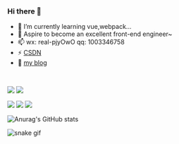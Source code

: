### Hi there 👋

<!--
**mengqiuleo/mengqiuleo** is a ✨ _special_ ✨ repository because its `README.md` (this file) appears on your GitHub profile.


Here are some ideas to get you started:

- 🔭 I’m currently working on ...
- 🌱 I’m currently learning ...
- 👯 I’m looking to collaborate on ...
- 🤔 I’m looking for help with ...
- 💬 Ask me about ...
- 📫 How to reach me: ...
- 😄 Pronouns: ...
- ⚡ Fun fact: ...

-->

- 🌱 I’m currently learning vue,webpack...
- 🔭 Aspire to become an excellent front-end engineer~
- 📫 wx: real-pjyOwO  qq: 1003346758
- ⚡ [CSDN](https://blog.csdn.net/weixin_52834435?spm=1000.2115.3001.5343)
- 💬 [my blog](https://panjingyi.top)
<br/>

![](https://img.shields.io/badge/CSDN-%E5%B0%8F%E9%A3%9E%E4%BE%A0Pan-blue)
![](https://img.shields.io/badge/website-%E5%B0%8F%E9%A3%9E%E4%BE%A0Pan-green)



![](https://img.shields.io/badge/-JavaScript-e5cd0c?style=flat-square&logo=JavaScript&labelColor=f7df1e&logoColor=000)
![](https://img.shields.io/badge/-Vue.js-29beb0?style=flat-square&logo=vue.js&labelColor=ffffff&color=4FC08D)
![](https://img.shields.io/badge/-Nodejs-43853d?style=flat-square&logo=Node.js&logoColor=white)




![Anurag's GitHub stats](https://github-readme-stats.vercel.app/api?username=mengqiuleo&theme=vue&show_icons=true)

![snake gif](https://github.com/yusixian/yusixian/blob/output/github-contribution-grid-snake.gif)
